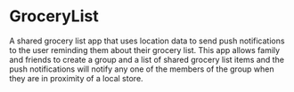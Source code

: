 # GroceryList
A shared grocery list app that uses location data to send push notifications to the user reminding them about their grocery list. This app allows family and friends to create a group and a list of shared grocery list items and the push notifications will notify any one of the members of the group when they are in proximity of a local store.  
